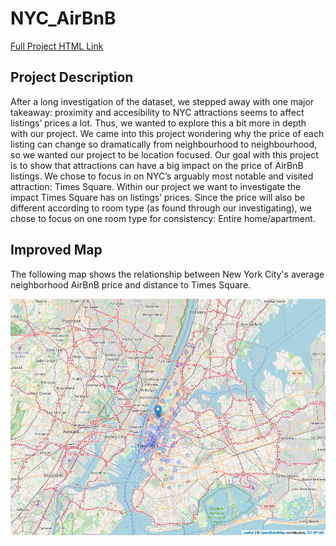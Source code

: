 # NYC_AirBnB

[Full Project HTML Link](https://htmlpreview.github.io/?https://github.com/dorriehammond/NYC_AirBnB/blob/main/project/AIRBnB_NYC.html)

## Project Description

After a long investigation of the dataset, we stepped away with one major takeaway: proximity and accesibility to NYC attractions seems to affect listings’ prices a lot. Thus, we wanted to explore this a bit more in depth with our project. We came into this project wondering why the price of each listing can change so dramatically from neighbourhood to neighbourhood, so we wanted our project to be location focused. Our goal with this project is to show that attractions can have a big impact on the price of AirBnB listings. We chose to focus in on NYC’s arguably most notable and visited attraction: Times Square. Within our project we want to investigate the impact Times Square has on listings’ prices. Since the price will also be different according to room type (as found through our investigating), we chose to focus on one room type for consistency: Entire home/apartment.

## Improved Map

The following map shows the relationship between New York City's average neighborhood AirBnB price and distance to Times Square.

![Map](https://github.com/dorriehammond/NYC_AirBnB/blob/main/project/map.png)

